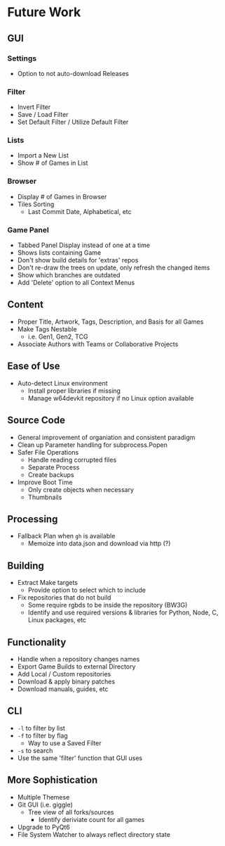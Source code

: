 # Future Work

## GUI

### Settings
  * Option to not auto-download Releases

### Filter
  * Invert Filter
  * Save / Load Filter
  * Set Default Filter / Utilize Default Filter

### Lists
  * Import a New List
  * Show # of Games in List

### Browser
  * Display # of Games in Browser
  * Tiles Sorting
    * Last Commit Date, Alphabetical, etc

### Game Panel
  * Tabbed Panel Display instead of one at a time
  * Shows lists containing Game
  * Don't show build details for 'extras' repos
  * Don't re-draw the trees on update, only refresh the changed items
  * Show which branches are outdated
  * Add 'Delete' option to all Context Menus
  
## Content
  * Proper Title, Artwork, Tags, Description, and Basis for all Games
  * Make Tags Nestable
    * i.e. Gen1, Gen2, TCG
  * Associate Authors with Teams or Collaborative Projects

## Ease of Use
  * Auto-detect Linux environment
    * Install proper libraries if missing
    * Manage w64devkit repository if no Linux option available

## Source Code
  * General improvement of organiation and consistent paradigm
  * Clean up Parameter handling for subprocess.Popen
  * Safer File Operations
    * Handle reading corrupted files
    * Separate Process
    * Create backups
  * Improve Boot Time
    * Only create objects when necessary
    * Thumbnails

## Processing
  * Fallback Plan when `gh` is available
    * Memoize into data.json and download via http (?)

## Building
  * Extract Make targets
    * Provide option to select which to include
  * Fix repositories that do not build
    * Some require rgbds to be inside the repository (BW3G)
    * Identify and use required versions & libraries for Python, Node, C, Linux packages, etc

## Functionality
  * Handle when a repository changes names
  * Export Game Builds to external Directory
  * Add Local / Custom repositories
  * Download & apply binary patches
  * Download manuals, guides, etc

## CLI
  * `-l` to filter by list
  * `-f` to filter by flag
    * Way to use a Saved Filter
  * `-s` to search
  * Use the same 'filter' function that GUI uses

## More Sophistication
  * Multiple Themese
  * Git GUI (i.e. giggle)
    * Tree view of all forks/sources
      * Identify deriviate count for all games
  * Upgrade to PyQt6
  * File System Watcher to always reflect directory state